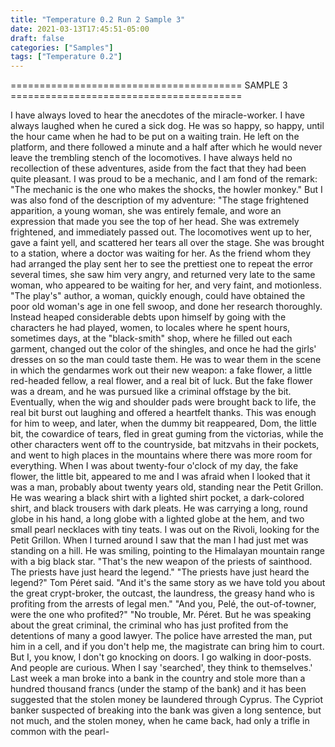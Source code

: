 ```yaml
---
title: "Temperature 0.2 Run 2 Sample 3"
date: 2021-03-13T17:45:51-05:00
draft: false
categories: ["Samples"]
tags: ["Temperature 0.2"]
---
```


======================================== SAMPLE 3 ========================================

I have always loved to hear the anecdotes of the miracle-worker. I have always laughed when he cured a sick dog. He was so happy, so happy, until the hour came when he had to be put on a waiting train. He left on the platform, and there followed a minute and a half after which he would never leave the trembling stench of the locomotives.
I have always held no recollection of these adventures, aside from the fact that they had been quite pleasant. I was proud to be a mechanic, and I am fond of the remark: "The mechanic is the one who makes the shocks, the howler monkey." 
But I was also fond of the description of my adventure: 
"The stage frightened apparition, a young woman, she was entirely female, and wore an expression that made you see the top of her head. She was extremely frightened, and immediately passed out. The locomotives went up to her, gave a faint yell, and scattered her tears all over the stage. She was brought to a station, where a doctor was waiting for her. As the friend whom they had arranged the play sent her to see the prettiest one to repeat the error several times, she saw him very angry, and returned very late to the same woman, who appeared to be waiting for her, and very faint, and motionless. 
"The play's" author, a woman, quickly enough, could have obtained the poor old woman's age in one fell swoop, and done her research thoroughly. Instead heaped considerable debts upon himself by going with the characters he had played, women, to locales where he spent hours, sometimes days, at the "black-smith" shop, where he filled out each garment, changed out the color of the shingles, and once he had the girls' dresses on so the man could taste them. He was to wear them in the scene in which the gendarmes work out their new weapon: a fake flower, a little red-headed fellow, a real flower, and a real bit of luck. 
But the fake flower was a dream, and he was pursued like a criminal offstage by the bit. Eventually, when the wig and shoulder pads were brought back to life, the real bit burst out laughing and offered a heartfelt thanks. This was enough for him to weep, and later, when the dummy bit reappeared, Dom, the little bit, the cowardice of tears, fled in great guming from the victorias, while the other characters went off to the countryside, bat mitzvahs in their pockets, and went to high places in the mountains where there was more room for everything. When I was about twenty-four o'clock of my day, the fake flower, the little bit, appeared to me and I was afraid when I looked that it was a man, probably about twenty years old, standing near the Petit Grillon. He was wearing a black shirt with a lighted shirt pocket, a dark-colored shirt, and black trousers with dark pleats. He was carrying a long, round globe in his hand, a long globe with a lighted globe at the hem, and two small pearl necklaces with tiny teats. 
I was out on the Rivoli, looking for the Petit Grillon. When I turned around I saw that the man I had just met was standing on a hill. He was smiling, pointing to the Himalayan mountain range with a big black star. "That's the new weapon of the priests of sainthood. The priests have just heard the legend." 
"The priests have just heard the legend?" Tom Péret said. "And it's the same story as we have told you about the great crypt-broker, the outcast, the laundress, the greasy hand who is profiting from the arrests of legal men." 
"And you, Pelé, the out-of-towner, were the one who profited?" 
"No trouble, Mr. Péret. But he was speaking about the great criminal, the criminal who has just profited from the detentions of many a good lawyer. The police have arrested the man, put him in a cell, and if you don't help me, the magistrate can bring him to court. But I, you know, I don't go knocking on doors. I go walking in door-posts. And people are curious. When I say 'searched', they think to themselves.' Last week a man broke into a bank in the country and stole more than a hundred thousand francs (under the stamp of the bank) and it has been suggested that the stolen money be laundered through Cyprus. The Cypriot banker suspected of breaking into the bank was given a long sentence, but not much, and the stolen money, when he came back, had only a trifle in common with the pearl-